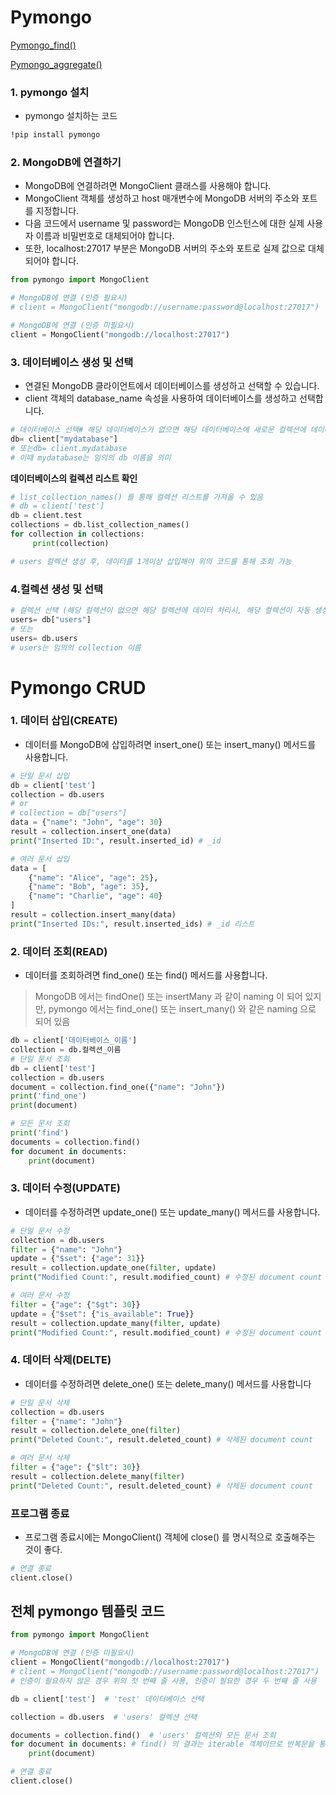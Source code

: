# Pymongo

[Pymongo_find()](<Pymongo/Pymongo_find().md>)

[Pymongo_aggregate()](<Pymongo/Pymongo_aggregate().md>)

### **1. pymongo 설치**

- pymongo 설치하는 코드

```bash
!pip install pymongo
```

### **2. MongoDB에 연결하기**

- MongoDB에 연결하려면 MongoClient 클래스를 사용해야 합니다.
- MongoClient 객체를 생성하고 host 매개변수에 MongoDB 서버의 주소와 포트를 지정합니다.
- 다음 코드에서 username 및 password는 MongoDB 인스턴스에 대한 실제 사용자 이름과 비밀번호로 대체되어야 합니다.
- 또한, localhost:27017 부분은 MongoDB 서버의 주소와 포트로 실제 값으로 대체되어야 합니다.

```python
from pymongo import MongoClient

# MongoDB에 연결 (인증 필요시)
# client = MongoClient("mongodb://username:password@localhost:27017")

# MongoDB에 연결 (인증 미필요시)
client = MongoClient("mongodb://localhost:27017")
```

### **3. 데이터베이스 생성 및 선택**

- 연결된 MongoDB 클라이언트에서 데이터베이스를 생성하고 선택할 수 있습니다.
- client 객체의 database_name 속성을 사용하여 데이터베이스를 생성하고 선택합니다.

```python
# 데이터베이스 선택# 해당 데이터베이스가 없으면 해당 데이터베이스에 새로운 컬렉션에 데이터 처리시, 해당 데이터베이스와 컬렉션이 자동 생성
db= client["mydatabase"]
# 또는db= client.mydatabase
# 이때 mydatabase는 임의의 db 이름을 의미
```

**데이터베이스의 컬렉션 리스트 확인**

```python
# list_collection_names() 를 통해 컬렉션 리스트를 가져올 수 있음
# db = client['test']
db = client.test
collections = db.list_collection_names()
for collection in collections:
     print(collection)

# users 컬렉션 생성 후, 데이터를 1개이상 삽입해야 위의 코드를 통해 조회 가능
```

### **4.컬렉션 생성 및 선택**

```python
# 컬렉션 선택 (해당 컬렉션이 없으면 해당 컬렉션에 데이터 처리시, 해당 컬렉션이 자동 생성)
users= db["users"]
# 또는
users= db.users
# users는 임의의 collection 이름
```

# Pymongo CRUD

### **1. 데이터 삽입(CREATE)**

- 데이터를 MongoDB에 삽입하려면 insert_one() 또는 insert_many() 메서드를 사용합니다.

```python
# 단일 문서 삽입
db = client['test']
collection = db.users
# or
# collection = db["users"]
data = {"name": "John", "age": 30}
result = collection.insert_one(data)
print("Inserted ID:", result.inserted_id) # _id

# 여러 문서 삽입
data = [
    {"name": "Alice", "age": 25},
    {"name": "Bob", "age": 35},
    {"name": "Charlie", "age": 40}
]
result = collection.insert_many(data)
print("Inserted IDs:", result.inserted_ids) # _id 리스트
```

### **2. 데이터 조회(READ)**

- 데이터를 조회하려면 find_one() 또는 find() 메서드를 사용합니다.

> MongoDB 에서는 findOne() 또는 insertMany 과 같이 naming 이 되어 있지만, pymongo 에서는 find_one() 또는 insert_many() 와 같은 naming 으로 되어 있음

```python
db = client['데이터베이스_이름']
collection = db.컬렉션_이름
# 단일 문서 조회
db = client['test']
collection = db.users
document = collection.find_one({"name": "John"})
print('find_one')
print(document)

# 모든 문서 조회
print('find')
documents = collection.find()
for document in documents:
    print(document)
```

### **3. 데이터 수정(UPDATE)**

- 데이터를 수정하려면 update_one() 또는 update_many() 메서드를 사용합니다.

```python
# 단일 문서 수정
collection = db.users
filter = {"name": "John"}
update = {"$set": {"age": 31}}
result = collection.update_one(filter, update)
print("Modified Count:", result.modified_count) # 수정된 document count

# 여러 문서 수정
filter = {"age": {"$gt": 30}}
update = {"$set": {"is_available": True}}
result = collection.update_many(filter, update)
print("Modified Count:", result.modified_count) # 수정된 document count
```

### **4. 데이터 삭제(DELTE)**

- 데이터를 수정하려면 delete_one() 또는 delete_many() 메서드를 사용합니다

```python
# 단일 문서 삭제
collection = db.users
filter = {"name": "John"}
result = collection.delete_one(filter)
print("Deleted Count:", result.deleted_count) # 삭제된 document count

# 여러 문서 삭제
filter = {"age": {"$lt": 30}}
result = collection.delete_many(filter)
print("Deleted Count:", result.deleted_count) # 삭제된 document count
```

### **프로그램 종료**

- 프로그램 종료시에는 MongoClient() 객체에 close() 를 명시적으로 호출해주는 것이 좋다.

```python
# 연결 종료
client.close()
```

## **전체 pymongo 템플릿 코드**

```python
from pymongo import MongoClient

# MongoDB에 연결 (인증 미필요시)
client = MongoClient("mongodb://localhost:27017")
# client = MongoClient("mongodb://username:password@localhost:27017")
# 인증이 필요하지 않은 경우 위의 첫 번째 줄 사용, 인증이 필요한 경우 두 번째 줄 사용

db = client['test']  # 'test' 데이터베이스 선택

collection = db.users  # 'users' 컬렉션 선택

documents = collection.find()  # 'users' 컬렉션의 모든 문서 조회
for document in documents: # find() 의 결과는 iterable 객체이므로 반복문을 통해 각 데이터를 가져와야 함
    print(document)

# 연결 종료
client.close()
```
